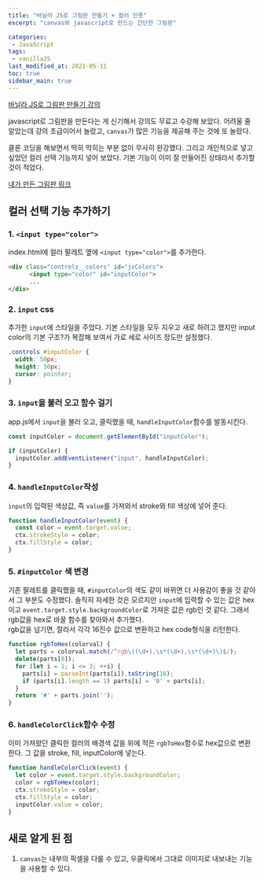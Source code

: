 ```yaml
---
title: "바닐라 JS로 그림판 만들기 + 컬러 인풋"
excerpt: "canvas와 javascript로 만드는 간단한 그림판"

categories:
 - JavaScript
tags:
 - vanillaJS
last_modified_at: 2021-05-11
toc: true
sidebar_main: true
---
```


[바닐라 JS로 그림판 만들기 강의](https://nomadcoders.co/javascript-for-beginners-2) 

javascript로 그림판을 만든다는 게 신기해서 강의도 무료고 수강해 보았다. 
어려울 줄 알았는데 강의 초급이어서 놀랐고, `canvas`가 많은 기능을 제공해 주는 것에 또 놀랐다. 

클론 코딩을 해보면서 딱히 막히는 부분 없이 무사히 완강했다. 그리고 개인적으로 넣고 싶었던 컬러 선택 기능까지 넣어 보았다. 기본 기능이 이미 잘 만들어진 상태라서 추가할 것이 적었다. 

[내가 만든 그림판 링크](https://kabinny.github.io/js_painter/)

## 컬러 선택 기능 추가하기
### 1. `<input type="color">`
index.html에  컬러 팔레트 옆에 `<input type="color">`를 추가한다. 
```html
<div class="controls__colors" id="jsColors">
      <input type="color" id="inputColor">
      ...
</div>
 ```


### 2. `input` css
추가한 `input`에 스타일을 주었다. 기본 스타일을 모두 지우고 새로 하려고 했지만 input color의 기본 구조?가 복잡해 보여서 가로 세로 사이즈 정도만 설정했다. 
```css
.controls #inputColor {
  width: 50px;
  height: 50px;
  cursor: pointer;
}
```

### 3. `input`을 불러 오고 함수 걸기
app.js에서 `input`을 불러 오고, 클릭했을 때, `handleInputColor`함수를 발동시킨다. 
```javascript
const inputColor = document.getElementById("inputColor");

if (inputColor) {
  inputColor.addEventListener("input", handleInputColor);
}
```

### 4. `handleInputColor`작성
`input`의 입력된 색상값, 즉 `value`를 가져와서 stroke와 fill 색상에 넣어 준다.
```javascript
function handleInputColor(event) {
  const color = event.target.value;
  ctx.strokeStyle = color;
  ctx.fillStyle = color;
}
```

### 5. `#inputColor` 색 변경
기존 팔레트를 클릭했을 때, `#inputColor`의 색도 같이 바뀌면 더 사용감이 좋을 것 같아서 그 부분도 수정했다. 솔직히 자세한 것은 모르지만 `input`에 입력할 수 있는 값은 hex이고 `event.target.style.backgroundColor`로 가져온 값은 rgb인 것 같다. 그래서 rgb값을 hex로 바꿀  함수를 찾아와서 추가했다.   
rgb값을 넘기면, 잘라서 각각 16진수 값으로 변환하고 hex code형식을 리턴한다. 
```javascript
function rgbToHex(colorval) {
  let parts = colorval.match(/^rgb\((\d+),\s*(\d+),\s*(\d+)\)$/);
  delete(parts[0]);
  for (let i = 1; i <= 3; ++i) {
    parts[i] = parseInt(parts[i]).toString(16);
    if (parts[i].length == 1) parts[i] = '0' + parts[i];
  }
  return '#' + parts.join('');
}
```

### 6. `handleColorClick`함수 수정
이미 가져왔던 클릭한 컬러의 배경색 값을 위에 적은 `rgbToHex`함수로 hex값으로 변환한다. 그 값을 stroke, fill, inputColor에 넣는다. 
```javascript
function handleColorClick(event) {
  let color = event.target.style.backgroundColor;
  color = rgbToHex(color);
  ctx.strokeStyle = color;
  ctx.fillStyle = color;
  inputColor.value = color;
}
```

## 새로 알게 된 점
1. `canvas`는 내부의 픽셀을 다룰 수 있고, 우클릭에서 그대로 이미지로 내보내는 기능을 사용할 수 있다. 
